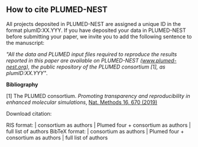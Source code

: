 How to cite PLUMED-NEST
-----------------------------
All projects deposited in PLUMED-NEST are assigned a unique ID in the format plumID:XX.YYY.
If you have deposited your data in PLUMED-NEST before submitting your paper, we invite you to add the following sentence to the manuscript:

*"All the data and PLUMED input files required to reproduce the results reported in this paper are available on PLUMED-NEST (www.plumed-nest.org), 
the public repository of the PLUMED consortium [1], as plumID:XX.YYY"*.

**Bibliography**

[1] The PLUMED consortium.
_Promoting transparency and reproducibility in enhanced molecular simulations_,
[Nat. Methods 16, 670 (2019)](https://doi.org/10.1038/s41592-019-0506-8)

Download citation:

RIS format: | <a id="risc">consortium as authors</a> | <a id="ris4">Plumed four + consortium as authors</a> | <a id="risa">full list of authors</a>
BibTeX format: | <a id="bibc">consortium as authors</a> | <a id="bib4">Plumed four + consortium as authors</a> | <a id="biba">full list of authors</a>

<script>
const downloadToFile = (content, filename, contentType) => {
const a = document.createElement('a');
const file = new Blob([content], {type: contentType});
a.href= URL.createObjectURL(file);
a.download = filename;
a.click();
URL.revokeObjectURL(a.href);
};
document.querySelector('#risc').addEventListener('click', () => {
const text = "TY  - JOUR\nAU  - The PLUMED consortium,\nPY  - 2019\nDA  - 2019/08/01\nTI  - Promoting transparency and reproducibility in enhanced molecular simulations\nJO  - Nature Methods\nSP  - 670\nEP  - 673\nVL  - 16\nIS  - 8\nAB  - The PLUMED consortium unifies developers and contributors to PLUMED, an open-source library for enhanced-sampling, free-energy calculations and the analysis of molecular dynamics simulations. Here, we outline our efforts to promote transparency and reproducibility by disseminating protocols for enhanced-sampling molecular simulations.\nSN  - 1548-7105\nUR  - https://doi.org/10.1038/s41592-019-0506-8\nDO  - 10.1038/s41592-019-0506-8\nID  - Bonomi2019\nER  -";
downloadToFile(text, 'plumed.ris', 'text/plain');
});
document.querySelector('#ris4').addEventListener('click', () => {
const text = "TY  - JOUR\nAU  - Bonomi, Massimiliano\nAU  - Bussi, Giovanni\nAU  - Camilloni, Carlo\nAU  - Tribello, Gareth A.\nAU  - The PLUMED consortium,\nPY  - 2019\nDA  - 2019/08/01\nTI  - Promoting transparency and reproducibility in enhanced molecular simulations\nJO  - Nature Methods\nSP  - 670\nEP  - 673\nVL  - 16\nIS  - 8\nAB  - The PLUMED consortium unifies developers and contributors to PLUMED, an open-source library for enhanced-sampling, free-energy calculations and the analysis of molecular dynamics simulations. Here, we outline our efforts to promote transparency and reproducibility by disseminating protocols for enhanced-sampling molecular simulations.\nSN  - 1548-7105\nUR  - https://doi.org/10.1038/s41592-019-0506-8\nDO  - 10.1038/s41592-019-0506-8\nID  - Bonomi2019\nER  - ";
downloadToFile(text, 'plumed.ris', 'text/plain');
});
document.querySelector('#risa').addEventListener('click', () => {
const text = "TY  - JOUR\nAU  - Bonomi, Massimiliano\nAU  - Bussi, Giovanni\nAU  - Camilloni, Carlo\nAU  - Tribello, Gareth A.\nAU  - Banáš, Pavel\nAU  - Barducci, Alessandro\nAU  - Bernetti, Mattia\nAU  - Bolhuis, Peter G.\nAU  - Bottaro, Sandro\nAU  - Branduardi, Davide\nAU  - Capelli, Riccardo\nAU  - Carloni, Paolo\nAU  - Ceriotti, Michele\nAU  - Cesari, Andrea\nAU  - Chen, Haochuan\nAU  - Chen, Wei\nAU  - Colizzi, Francesco\nAU  - De, Sandip\nAU  - De La Pierre, Marco\nAU  - Donadio, Davide\nAU  - Drobot, Viktor\nAU  - Ensing, Bernd\nAU  - Ferguson, Andrew L.\nAU  - Filizola, Marta\nAU  - Fraser, James S.\nAU  - Fu, Haohao\nAU  - Gasparotto, Piero\nAU  - Gervasio, Francesco Luigi\nAU  - Giberti, Federico\nAU  - Gil-Ley, Alejandro\nAU  - Giorgino, Toni\nAU  - Heller, Gabriella T.\nAU  - Hocky, Glen M.\nAU  - Iannuzzi, Marcella\nAU  - Invernizzi, Michele\nAU  - Jelfs, Kim E.\nAU  - Jussupow, Alexander\nAU  - Kirilin, Evgeny\nAU  - Laio, Alessandro\nAU  - Limongelli, Vittorio\nAU  - Lindorff-Larsen, Kresten\nAU  - Löhr, Thomas\nAU  - Marinelli, Fabrizio\nAU  - Martin-Samos, Layla\nAU  - Masetti, Matteo\nAU  - Meyer, Ralf\nAU  - Michaelides, Angelos\nAU  - Molteni, Carla\nAU  - Morishita, Tetsuya\nAU  - Nava, Marco\nAU  - Paissoni, Cristina\nAU  - Papaleo, Elena\nAU  - Parrinello, Michele\nAU  - Pfaendtner, Jim\nAU  - Piaggi, Pablo\nAU  - Piccini, GiovanniMaria\nAU  - Pietropaolo, Adriana\nAU  - Pietrucci, Fabio\nAU  - Pipolo, Silvio\nAU  - Provasi, Davide\nAU  - Quigley, David\nAU  - Raiteri, Paolo\nAU  - Raniolo, Stefano\nAU  - Rydzewski, Jakub\nAU  - Salvalaglio, Matteo\nAU  - Sosso, Gabriele Cesare\nAU  - Spiwok, Vojtěch\nAU  - Šponer, Jiří\nAU  - Swenson, David W. H.\nAU  - Tiwary, Pratyush\nAU  - Valsson, Omar\nAU  - Vendruscolo, Michele\nAU  - Voth, Gregory A.\nAU  - White, Andrew\nPY  - 2019\nDA  - 2019/08/01\nTI  - Promoting transparency and reproducibility in enhanced molecular simulations\nJO  - Nature Methods\nSP  - 670\nEP  - 673\nVL  - 16\nIS  - 8\nAB  - The PLUMED consortium unifies developers and contributors to PLUMED, an open-source library for enhanced-sampling, free-energy calculations and the analysis of molecular dynamics simulations. Here, we outline our efforts to promote transparency and reproducibility by disseminating protocols for enhanced-sampling molecular simulations.\nSN  - 1548-7105\nUR  - https://doi.org/10.1038/s41592-019-0506-8\nDO  - 10.1038/s41592-019-0506-8\nID  - Bonomi2019\nER  - ";
downloadToFile(text, 'plumed.ris', 'text/plain');
});
document.querySelector('#bibc').addEventListener('click', () => {
const text = "@Article{Bonomi2019,\nauthor={{The PLUMED consortium}},\ntitle={Promoting transparency and reproducibility in enhanced molecular simulations},\njournal={Nature Methods},\nyear={2019},\nmonth={Aug},\nday={01},\nvolume={16},\nnumber={8},\npages={670-673},\nabstract={The PLUMED consortium unifies developers and contributors to PLUMED, an open-source library for enhanced-sampling, free-energy calculations and the analysis of molecular dynamics simulations. Here, we outline our efforts to promote transparency and reproducibility by disseminating protocols for enhanced-sampling molecular simulations.},\nissn={1548-7105},\ndoi={10.1038/s41592-019-0506-8},\nurl={https://doi.org/10.1038/s41592-019-0506-8}\n}\n";
downloadToFile(text, 'plumed.bib', 'text/plain');
});
document.querySelector('#bib4').addEventListener('click', () => {
const text = "@Article{Bonomi2019,\nauthor={Bonomi, Massimiliano\nand Bussi, Giovanni\nand Camilloni, Carlo\nand Tribello, Gareth A.\nand {The PLUMED consortium}},\ntitle={Promoting transparency and reproducibility in enhanced molecular simulations},\njournal={Nature Methods},\nyear={2019},\nmonth={Aug},\nday={01},\nvolume={16},\nnumber={8},\npages={670-673},\nabstract={The PLUMED consortium unifies developers and contributors to PLUMED, an open-source library for enhanced-sampling, free-energy calculations and the analysis of molecular dynamics simulations. Here, we outline our efforts to promote transparency and reproducibility by disseminating protocols for enhanced-sampling molecular simulations.},\nissn={1548-7105},\ndoi={10.1038/s41592-019-0506-8},\nurl={https://doi.org/10.1038/s41592-019-0506-8}\n}\n";
downloadToFile(text, 'plumed.bib', 'text/plain');
});
document.querySelector('#biba').addEventListener('click', () => {
const text = "@Article{Bonomi2019,\nauthor={Bonomi, Massimiliano\nand Bussi, Giovanni\nand Camilloni, Carlo\nand Tribello, Gareth A.\nand Ban{\\'a}{\\v{s}}, Pavel\nand Barducci, Alessandro\nand Bernetti, Mattia\nand Bolhuis, Peter G.\nand Bottaro, Sandro\nand Branduardi, Davide\nand Capelli, Riccardo\nand Carloni, Paolo\nand Ceriotti, Michele\nand Cesari, Andrea\nand Chen, Haochuan\nand Chen, Wei\nand Colizzi, Francesco\nand De, Sandip\nand De La Pierre, Marco\nand Donadio, Davide\nand Drobot, Viktor\nand Ensing, Bernd\nand Ferguson, Andrew L.\nand Filizola, Marta\nand Fraser, James S.\nand Fu, Haohao\nand Gasparotto, Piero\nand Gervasio, Francesco Luigi\nand Giberti, Federico\nand Gil-Ley, Alejandro\nand Giorgino, Toni\nand Heller, Gabriella T.\nand Hocky, Glen M.\nand Iannuzzi, Marcella\nand Invernizzi, Michele\nand Jelfs, Kim E.\nand Jussupow, Alexander\nand Kirilin, Evgeny\nand Laio, Alessandro\nand Limongelli, Vittorio\nand Lindorff-Larsen, Kresten\nand L{\\"o}hr, Thomas\nand Marinelli, Fabrizio\nand Martin-Samos, Layla\nand Masetti, Matteo\nand Meyer, Ralf\nand Michaelides, Angelos\nand Molteni, Carla\nand Morishita, Tetsuya\nand Nava, Marco\nand Paissoni, Cristina\nand Papaleo, Elena\nand Parrinello, Michele\nand Pfaendtner, Jim\nand Piaggi, Pablo\nand Piccini, GiovanniMaria\nand Pietropaolo, Adriana\nand Pietrucci, Fabio\nand Pipolo, Silvio\nand Provasi, Davide\nand Quigley, David\nand Raiteri, Paolo\nand Raniolo, Stefano\nand Rydzewski, Jakub\nand Salvalaglio, Matteo\nand Sosso, Gabriele Cesare\nand Spiwok, Vojt{\\v{e}}ch\nand {\\v{S}}poner, Ji{\\v{r}}{\\'i}\nand Swenson, David W. H.\nand Tiwary, Pratyush\nand Valsson, Omar\nand Vendruscolo, Michele\nand Voth, Gregory A.\nand White, Andrew},\ntitle={Promoting transparency and reproducibility in enhanced molecular simulations},\njournal={Nature Methods},\nyear={2019},\nmonth={Aug},\nday={01},\nvolume={16},\nnumber={8},\npages={670-673},\nabstract={The PLUMED consortium unifies developers and contributors to PLUMED, an open-source library for enhanced-sampling, free-energy calculations and the analysis of molecular dynamics simulations. Here, we outline our efforts to promote transparency and reproducibility by disseminating protocols for enhanced-sampling molecular simulations.},\nissn={1548-7105},\ndoi={10.1038/s41592-019-0506-8},\nurl={https://doi.org/10.1038/s41592-019-0506-8}\n}\n";
downloadToFile(text, 'plumed.bib', 'text/plain');
});
</script>
